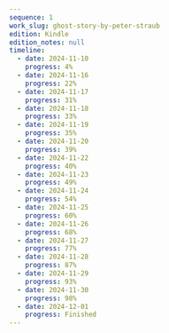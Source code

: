 ```yaml
---
sequence: 1
work_slug: ghost-story-by-peter-straub
edition: Kindle
edition_notes: null
timeline:
  - date: 2024-11-10
    progress: 4%
  - date: 2024-11-16
    progress: 22%
  - date: 2024-11-17
    progress: 31%
  - date: 2024-11-18
    progress: 33%
  - date: 2024-11-19
    progress: 35%
  - date: 2024-11-20
    progress: 39%
  - date: 2024-11-22
    progress: 40%
  - date: 2024-11-23
    progress: 49%
  - date: 2024-11-24
    progress: 54%
  - date: 2024-11-25
    progress: 60%
  - date: 2024-11-26
    progress: 68%
  - date: 2024-11-27
    progress: 77%
  - date: 2024-11-28
    progress: 87%
  - date: 2024-11-29
    progress: 93%
  - date: 2024-11-30
    progress: 98%
  - date: 2024-12-01
    progress: Finished
---
```

